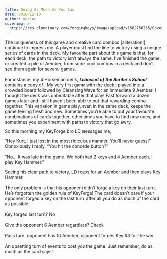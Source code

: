 ```yaml
---
title: Doing As Much As You Can
date: 2018-12-10
author: unzinc
coverimg: >-
  https://res.cloudinary.com/forgingkeys/image/upload/v1582756265/Cover%20Images/001_lq9fcp.png
---
```

The uniqueness of this game and creative card combos [aliteration!] continue to impress me. A player must find the line to victory using a unique series of cards in the deck. My favourite part about this game is that, for each deck, the path to victory isn’t always the same. I’ve finished the game, or created a pile of Aember, from some cool combos in a deck and don’t see them again for several games.
<br/>
<br/>
For instance, my 4 Horseman deck, ***Litbosset of the Scribe's School*** contains a copy of <Card name="Cleansing Wave"/>. My very first game with the deck I played <Card name="Horseman of Pestilence"/> into a crowded board followed by Cleansing Wave for an immediate 9 Aember. I thought the deck was unbeatable after that play! Fast forward a dozen games later and I still haven’t been able to put that rewarding combo together. This variation in game play, even in the same deck, keeps the game feeling fresh and new. Sometimes you’re able to put your favourite combinations of cards together, other times you have to find new ones, and sometimes you experiment with paths to victory that go awry. 
<DeckList name="Litbosset of the Scribe's School"/>

So this morning my KeyForge bro LD messages me, 

<XCards :names="['Horseman of Pestilence','Cleansing Wave']"/>
“Hey Kurt, I just lost in the most ridiculous manner. You’ll never guess!”
Obnoxiously I reply, “You hit the concede button?”
<br/>
<br/>
“No… It was late in the game. We both had 2 keys and 4 Aember each. I play Key Hammer.”
<BigCard name="Key Hammer"/>

Seeing his clear path to victory, LD reaps for an Aember and then plays Key Hammer. 
<br/>
<br/>
The only problem is that his opponent didn’t forge a key on their last turn. He’s forgotten the golden rule of KeyForge! The card doesn’t care if your opponent forged a key on the last turn, after all you do as much of the card as possible.
<br/>
<br/>
Key forged last turn? No
<br/>
<br/>
Give the opponent 6 Aember regardless? Check
<br/>
<br/>
Pass turn, opponent has 10 Aember, opponent forges Key #3 for the win. 
<br/>
<br/>
An upsetting turn of events to cost you the game. Just remember, do as much as the card says! 
<br/>

